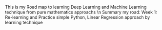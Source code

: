 This is my Road map to learning Deep Learning and Machine Learning technique from pure mathematics approachs \n
Summary my road:
  Week 1: Re-learning and Practice simple Python, Linear Regression approach by learning technique 
